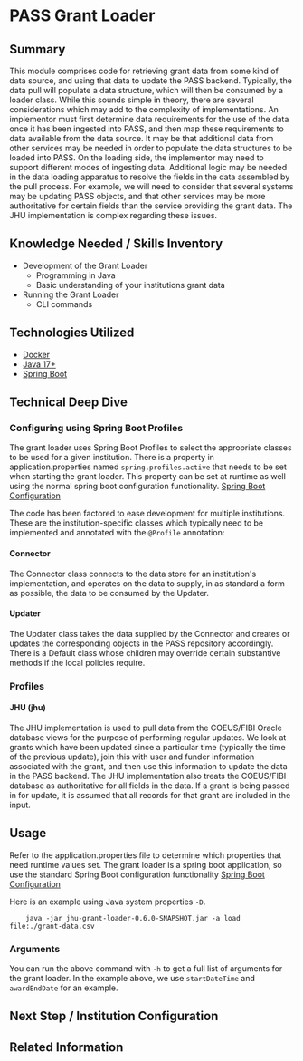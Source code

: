 # PASS Grant Loader


## Summary

This module comprises code for retrieving grant data from some kind of data source, and using that data to update
the PASS backend. Typically, the data pull will populate a data structure, which will then be consumed by a loader
class. While this sounds simple in theory, there are several considerations which may add to the complexity of
implementations. An implementor must first determine data requirements for the use of the data once it has been ingested
into PASS, and then map these requirements to data available from the data source. It may be that additional data from
other services may be needed in order to populate the data structures to be loaded into PASS. On the loading side, the
implementor may need to support different modes of ingesting data. Additional logic may be needed in the data loading
apparatus to resolve the fields in the data assembled by the pull process. For example, we will need to consider that
several systems may be updating PASS objects, and that other services may be more authoritative for certain fields than
the service providing the grant data. The JHU implementation is complex regarding these issues.

## Knowledge Needed / Skills Inventory

- Development of the Grant Loader
    - Programming in Java
    - Basic understanding of your institutions grant data
- Running the Grant Loader
    - CLI commands

## Technologies Utilized

- [Docker](https://www.docker.com/products/docker-desktop/)
- [Java 17+](https://www.oracle.com/java/technologies/downloads/)
- [Spring Boot](https://spring.io/projects/spring-boot)

## Technical Deep Dive

### Configuring using Spring Boot Profiles

The grant loader uses Spring Boot Profiles to select the appropriate classes to be used for a given institution.
There is a property in application.properties named `spring.profiles.active` that needs to be set when starting the
grant loader.  This property can be set at runtime as well using the normal spring boot configuration functionality.
[Spring Boot Configuration](https://docs.spring.io/spring-boot/docs/current/reference/html/features.html#features.external-config)

The code has been factored to ease development for multiple institutions. These are the institution-specific classes
which typically need to be implemented and annotated with the `@Profile` annotation:

#### Connector

The Connector class connects to the data store for an institution's implementation, and operates on the data to supply,
in as standard a form as possible, the data to be consumed by the Updater.

#### Updater

The Updater class takes the data supplied by the Connector and creates or updates the corresponding objects in the PASS
repository accordingly. There is a Default class whose children may override certain substantive methods if the local
policies require.

### Profiles

#### JHU (jhu)

The JHU implementation is used to pull data from the COEUS/FIBI Oracle database views for the purpose of performing regular
updates. We look at grants which have been updated since a particular time (typically the time of the previous update),
join this with user and funder information associated with the grant, and then use this information to update the data
in the PASS backend. The JHU implementation also treats the COEUS/FIBI database as authoritative for all fields in the
data. If a grant is being passed in for update, it is assumed that all records for that grant are included in the
input.

## Usage

Refer to the application.properties file to determine which properties that need runtime values set. The grant loader
is a spring boot application, so use the standard Spring Boot configuration functionality
[Spring Boot Configuration](https://docs.spring.io/spring-boot/docs/current/reference/html/features.html#features.external-config)

Here is an example using Java system properties `-D`.
```
    java -jar jhu-grant-loader-0.6.0-SNAPSHOT.jar -a load file:./grant-data.csv
```

### Arguments

You can run the above command with `-h` to get a full list of arguments for the grant loader.  In the example
above, we use `startDateTime` and `awardEndDate` for an example.

## Next Step / Institution Configuration

## Related Information